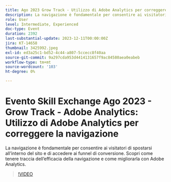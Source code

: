 ```yaml
---
title: Ago 2023 Grow Track - Utilizzo di Adobe Analytics per correggere la navigazione
description: La navigazione è fondamentale per consentire ai visitatori di spostarsi all’interno del sito e di accedere ai funnel di conversione. Scopri come tenere traccia dell’efficacia della navigazione e come migliorarla con Adobe Analytics.
role: User
level: Intermediate, Experienced
doc-type: Event
duration: 2392
last-substantial-update: 2023-12-11T00:00:00Z
jira: KT-14658
thumbnail: 3425992.jpeg
exl-id: ed3a25c1-bd52-4c44-a807-5ccecc8f40aa
source-git-commit: 9a297cda953d4414131657f9ac84580aea0eabeb
workflow-type: tm+mt
source-wordcount: '103'
ht-degree: 0%

---
```


# Evento Skill Exchange Ago 2023 - Grow Track - Adobe Analytics: Utilizzo di Adobe Analytics per correggere la navigazione

La navigazione è fondamentale per consentire ai visitatori di spostarsi all’interno del sito e di accedere ai funnel di conversione. Scopri come tenere traccia dell’efficacia della navigazione e come migliorarla con Adobe Analytics.

>[!VIDEO](https://video.tv.adobe.com/v/3457375/?learn=on&captions=ita)
